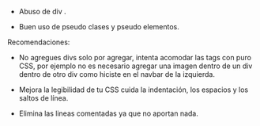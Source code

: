 - Abuso de div .

- Buen uso de pseudo clases y pseudo elementos.

Recomendaciones:

- No agregues divs solo por agregar, intenta acomodar las tags con puro CSS, por ejemplo no es necesario agregar una imagen dentro de un div dentro de otro div como hiciste en el navbar de la izquierda.

- Mejora la legibilidad de tu CSS cuida la indentación, los espacios y los saltos de línea.

- Elimina las lineas comentadas ya que no aportan nada.
